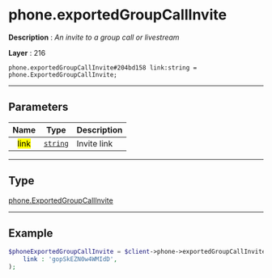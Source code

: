 # phone.exportedGroupCallInvite

**Description** : *An invite to a group call or livestream*

**Layer** : 216

```tl
phone.exportedGroupCallInvite#204bd158 link:string = phone.ExportedGroupCallInvite;
```

---

## Parameters

| Name | Type | Description |
| :---: | :---: | :--- |
| <mark>link</mark> | [`string`](type/string) | Invite link |

---

## Type

[phone.ExportedGroupCallInvite](type/phone.ExportedGroupCallInvite)

---

## Example

```php
$phoneExportedGroupCallInvite = $client->phone->exportedGroupCallInvite(
	link : 'gopSkEZN0w4WMIdD',
);
```